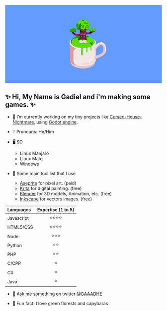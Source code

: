 ![Three in a cup](./profile_banner.png)

## ✨ Hi, My Name is Gadiel and i'm making some games. ✨

- 🔭 I’m currently working on my tiny projects like [Cursed-House-Nightmare](https://github.com/GAAADHE/Cursed-House-Nightmare), using [Godot engine](https://github.com/godotengine/godot).

- ❔ Pronouns: He/Him

- 🖥️ SO
    - Linux Manjaro
    - Linux Mate
    - Windows

- 🧰 Some main tool list that I use
    - [Aseprite](https://www.aseprite.org/) for pixel art. (paid)
    - [Krita](https://krita.org/en/) for digital painting. (free)
    - [Blender](https://www.blender.org/) for 3D models, Animation, etc. (free)
    - [Inkscape](https://inkscape.org/) for vectors images. (free)


| Languages        | Expertise (1 to 5) |
|:-------------  |:-----:|
| Javascript     | ⭐⭐⭐⭐ |
| HTML5/CSS      | ⭐⭐⭐⭐ |
| Node           | ⭐⭐⭐ |
| Python         | ⭐⭐  |
| PHP            | ⭐⭐  |
| C/CPP          | ⭐    |
| C#             | ⭐    |
| Java           | ⭐    |

 
- 💬 Ask me something on twitter [@GAAADHE](https://twitter.com/gaaadhe)

- 🐸 Fun fact: I love green florests and capybaras

<!--
**GAAADHE/GAAADHE** is a  _special_ ✨ repository because its `README.md` (this file) appears on your GitHub profile.

-->
